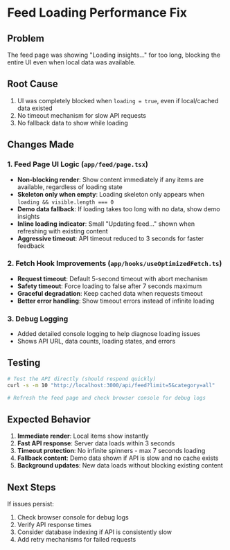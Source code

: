 # Feed Loading Performance Fix

## Problem

The feed page was showing "Loading insights..." for too long, blocking the entire UI even when local data was available.

## Root Cause

1. UI was completely blocked when `loading = true`, even if local/cached data existed
2. No timeout mechanism for slow API requests
3. No fallback data to show while loading

## Changes Made

### 1. Feed Page UI Logic (`app/feed/page.tsx`)

- **Non-blocking render**: Show content immediately if any items are available, regardless of loading state
- **Skeleton only when empty**: Loading skeleton only appears when `loading && visible.length === 0`
- **Demo data fallback**: If loading takes too long with no data, show demo insights
- **Inline loading indicator**: Small "Updating feed..." shown when refreshing with existing content
- **Aggressive timeout**: API timeout reduced to 3 seconds for faster feedback

### 2. Fetch Hook Improvements (`app/hooks/useOptimizedFetch.ts`)

- **Request timeout**: Default 5-second timeout with abort mechanism
- **Safety timeout**: Force loading to false after 7 seconds maximum
- **Graceful degradation**: Keep cached data when requests timeout
- **Better error handling**: Show timeout errors instead of infinite loading

### 3. Debug Logging

- Added detailed console logging to help diagnose loading issues
- Shows API URL, data counts, loading states, and errors

## Testing

```bash
# Test the API directly (should respond quickly)
curl -s -m 10 "http://localhost:3000/api/feed?limit=5&category=all"

# Refresh the feed page and check browser console for debug logs
```

## Expected Behavior

1. **Immediate render**: Local items show instantly
2. **Fast API response**: Server data loads within 3 seconds
3. **Timeout protection**: No infinite spinners - max 7 seconds loading
4. **Fallback content**: Demo data shown if API is slow and no cache exists
5. **Background updates**: New data loads without blocking existing content

## Next Steps

If issues persist:

1. Check browser console for debug logs
2. Verify API response times
3. Consider database indexing if API is consistently slow
4. Add retry mechanisms for failed requests
